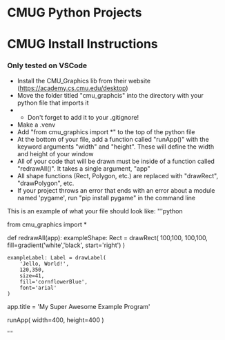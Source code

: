 # CMUG Python Projects

# CMUG Install Instructions
### Only tested on VSCode

- Install the CMU_Graphics lib from their website (https://academy.cs.cmu.edu/desktop)
- Move the folder titled "cmu_graphcis" into the directory with your python file that imports it
- - Don't forget to add it to your .gitignore!
- Make a .venv 
- Add "from cmu_graphics import *" to the top of the python file
- At the bottom of your file, add a function called "runApp()" with the keyword arguments "width" and "height". These will define the width and height of your window
- All of your code that will be drawn must be inside of a function called "redrawAll()". It takes a single argument, "app"
- All shape functions (Rect, Polygon, etc.) are replaced with "drawRect", "drawPolygon", etc.
- If your project throws an error that ends with an error about a module named 'pygame', run "pip install pygame" in the command line

This is an example of what your file should look like:
'''python

from cmu_graphics import *

def redrawAll(app):
    exampleShape: Rect = drawRect(
        100,100,
        100,100,
        fill=gradient('white','black', start='right')
    )

    exampleLabel: Label = drawLabel(
        'Jello, World!',
        120,350,
        size=41,
        fill='cornflowerBlue',
        font='arial'
    )

app.title = 'My Super Awesome Example Program'

runApp(
    width=400,
    height=400
)

'''